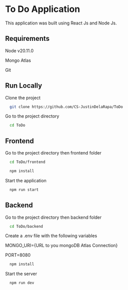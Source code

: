 # To Do Application

This application was built using React Js and Node Js.

## Requirements

Node v20.11.0

Mongo Atlas

Git
## Run Locally

Clone the project

```bash
  git clone https://github.com/CS-JustinDelaRapa/ToDo
```

Go to the project directory

```bash
  cd ToDo
```

## Frontend

Go to the project directory then frontend folder

```bash
  cd ToDo/frontend
```

```bash
  npm install
```

Start the application

```bash
  npm run start
```

## Backend

Go to the project directory then backend folder

```bash
  cd ToDo/backend
```

Create a .env file with the following variables

MONGO_URI={URL to you mongoDB Atlas Connection}

PORT=8080


```bash
  npm install
```

Start the server

```bash
  npm run dev
```